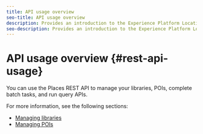 ```yaml
---
title: API usage overview
seo-title: API usage overview
description: Provides an introduction to the Experience Platform Location Service REST APIs.
seo-description: Provides an introduction to the Experience Platform Location Service REST APIs.
---
```


# API usage overview {#rest-api-usage}

You can use the Places REST API to manage your libraries, POIs, complete batch tasks, and run query APIs.

For more information, see the following sections:

* [Managing libraries](/help/loc-services-rest-apis/api-usage/manage-libraries/manage-libraries.md)
* [Managing POIs](/help/loc-services-rest-apis/api-usage/manage-pois/manage-pois.md)
